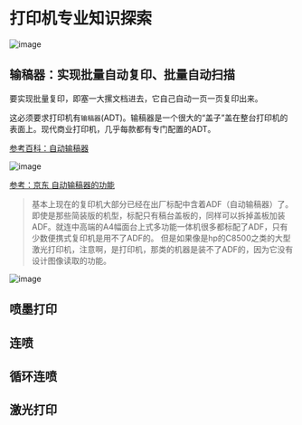 # 打印机专业知识探索

![image](https://user-images.githubusercontent.com/14041622/48859814-1bdee700-edfa-11e8-8058-2c4415b1f51f.png)


## 输稿器：实现批量自动复印、批量自动扫描

要实现批量复印，即塞一大摞文档进去，它自己自动一页一页复印出来。

这必须要求打印机有`输稿器`(ADT)。输稿器是一个很大的“盖子”盖在整台打印机的表面上。现代商业打印机，几乎每款都有专门配置的ADT。

[参考百科：自动输稿器](https://baike.baidu.com/item/%E8%87%AA%E5%8A%A8%E8%BE%93%E7%A8%BF%E5%99%A8/3357871)

![image](https://user-images.githubusercontent.com/14041622/48858949-bc7fd780-edf7-11e8-89fe-faf325634c33.png)


[参考：京东 自动输稿器的功能](https://www.jd.com/phb/zhishi/b6a75d57a094720e.html)

> 基本上现在的复印机大部分已经在出厂标配中含着ADF（自动输稿器）了。即使是那些简装版的机型，标配只有稿台盖板的，同样可以拆掉盖板加装ADF。就连中高端的A4幅面台上式多功能一体机很多都标配了ADF，只有少数便携式复印机是用不了ADF的。
但是如果像是hp的C8500之类的大型激光打印机，注意啊，是打印机，那类的机器是装不了ADF的，因为它没有设计图像读取的功能。

![image](https://user-images.githubusercontent.com/14041622/48859023-eb964900-edf7-11e8-9a3b-5bd533da2384.png)


## 喷墨打印


## 连喷


## 循环连喷


## 激光打印



